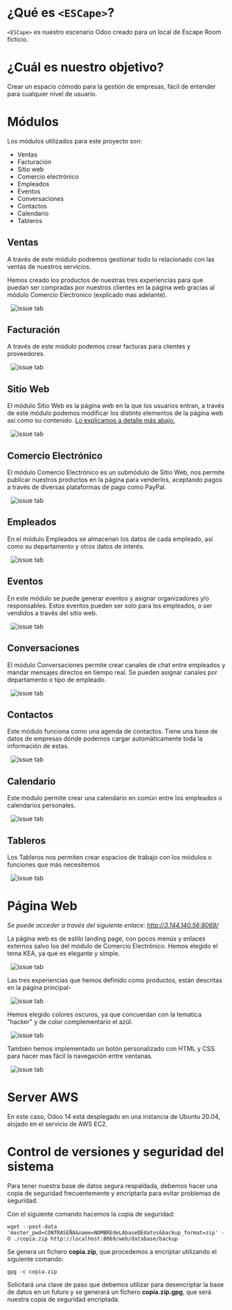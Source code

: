# **¿Qué es `<ESCape>`?**
`<ESCape>` es nuestro escenario Odoo creado para un local de Escape Room ficticio.
# **¿Cuál es nuestro objetivo?**
Crear un espacio cómodo para la gestión de empresas, fácil de entender para cualquier nivel de usuario.
# **Módulos**
Los módulos utilizados para este proyecto son:
- Ventas
- Facturación
- Sitio web
- Comercio electrónico
- Empleados
- Eventos 
- Conversaciones
- Contactos 
- Calendario 
- Tableros
## **Ventas**
A través de este módulo podremos gestionar todo lo relacionado con las ventas de nuestros servicios.

Hemos creado los productos de nuestras tres experiencias para que puedan ser compradas por nuestros clientes en la página web gracias al módulo Comercio Electronico (explicado mas adelante).

&nbsp;
![issue tab](img/productos.png)
&nbsp;

## **Facturación**
A través de este módulo podemos crear facturas para clientes y proveedores.

&nbsp;
![issue tab](img/facturacion.png)
&nbsp;

## **Sitio Web**
El módulo Sitio Web es la página web en la que los usuarios entran, a través de este módulo podemos modificar los distinto elementos de la página web así como su contenido. [Lo explicamos a detalle más abajo.](#Web)

&nbsp;
![issue tab](img/sitioweb.png)
&nbsp;

## **Comercio Electrónico**
El módulo Comercio Electrónico es un submódulo de Sitio Web, nos permite publicar nuestros productos en la página para venderlos, aceptando pagos a través de diversas plataformas de pago como PayPal.

&nbsp;
![issue tab](img/comercioelectronico.png)
&nbsp;

## **Empleados**
En el módulo Empleados se almacenan los datos de cada empleado, así como su departamento y otros datos de interés.

&nbsp;
![issue tab](img/empleados.png)
&nbsp;

## **Eventos**
En este módulo se puede generar eventos y asignar organizadores y/o responsables. Estos eventos pueden ser solo para los empleados, o ser vendidos a través del sitio web.

&nbsp;
![issue tab](img/Eventos.png)
&nbsp;

## **Conversaciones**
El módulo Conversaciones permite crear canales de chat entre empleados y mandar mensajes directos en tiempo real. Se pueden asignar canales por departamento o tipo de empleado.

&nbsp;
![issue tab](img/moduloconversacion.png)
&nbsp;

## **Contactos**
Este módulo funciona como una agenda de contactos. Tiene una base de datos de empresas dónde podemos cargar automáticamente toda la información de estas.

&nbsp;
![issue tab](img/contactos.png)
&nbsp;

## **Calendario**

Este módulo permite crear una calendario en común entre los empleados o calendarios personales.

&nbsp;
![issue tab](img/calendario.png)
&nbsp;

## **Tableros**
Los Tableros nos permiten crear espacios de trabajo con los módulos o funciones que más necesitemos

&nbsp;
![issue tab](img/tableros.png)
&nbsp;

# <a name="web"></a> **Página Web**

*Se puede acceder a través del siguiente enlace: http://3.144.140.56:8069/*

La página web es de estilo landing page, con pocos menús y enlaces externos salvo los del módulo de Comercio Electrónico. Hemos elegido el tema KEA, ya que es elegante y simple.

&nbsp;
![issue tab](img/SitioWeb.png)
&nbsp;

Las tres experiencias que hemos definido como productos, están descritas en la página principal-

&nbsp;
![issue tab](img/paginaejemplo.png)
&nbsp;

Hemos elegido colores oscuros, ya que concuerdan con la tematica "hacker" y de color complementario el azúl.

&nbsp;
![issue tab](img/paletacolores.png)
&nbsp;

También hemos implementado un botón personalizado con HTML y CSS para hacer mas fácil la navegación entre ventanas.

&nbsp;
![issue tab](img/boton.png)
&nbsp;

# **Server AWS**
En este caso, Odoo 14 está desplegado en una instancia de Ubuntu 20.04, alojado en el servicio de AWS EC2.

# **Control de versiones y seguridad del sistema**

Para tener nuestra base de datos segura respaldada, debemos hacer una copia de seguridad frecuentemente y encriptarla para evitar problemas de seguridad.

Con el siguiente comando hacemos la copia de seguridad:

```wget --post-data 'master_pwd=CONTRASEÑA&name=NOMBREdeLAbaseDEdatos&backup_format=zip' -O ./copia.zip http://localhost:8069/web/database/backup```

Se genera un fichero **copia.zip**, que procedemos a encriptar utilizando el siguiente comando:

```gpg -c copia.zip```

Solicitará una clave de paso que debemos utilizar para desencriptar la base de datos en un futuro y se generará un fichero **copia.zip.gpg**, que será nuestra copia de seguridad encriptada.
